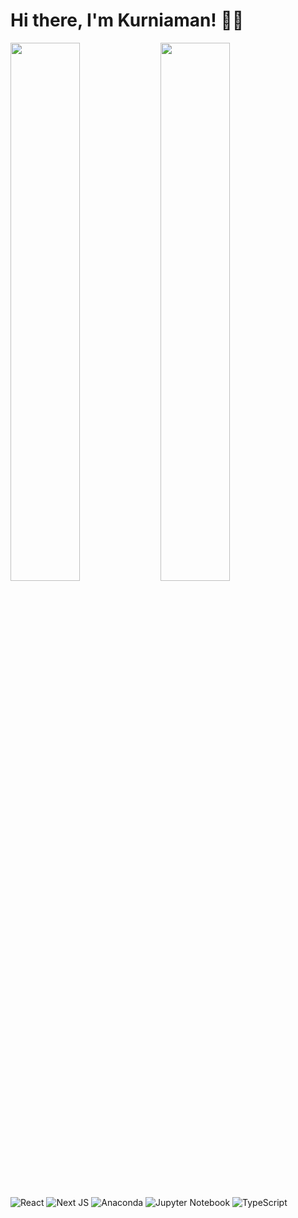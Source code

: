 # Hi there, I'm Kurniaman! 🙋‍♂️

<img align ="left" width="47%" src="https://github-readme-stats.vercel.app/api?username=Kurniaman&show_icons=true&theme=radical" />

<img algin="left" width="47%" src="https://github-readme-stats.vercel.app/api/top-langs/?username=Kurniaman&layout=compact" />

![React](https://img.shields.io/badge/react-%2320232a.svg?style=for-the-badge&logo=react&logoColor=%2361DAFB)
![Next JS](https://img.shields.io/badge/Next-black?style=for-the-badge&logo=next.js&logoColor=white)
![Anaconda](https://img.shields.io/badge/Anaconda-%2344A833.svg?style=for-the-badge&logo=anaconda&logoColor=white)
![Jupyter Notebook](https://img.shields.io/badge/jupyter-%23FA0F00.svg?style=for-the-badge&logo=jupyter&logoColor=white)
![TypeScript](https://img.shields.io/badge/typescript-%23007ACC.svg?style=for-the-badge&logo=typescript&logoColor=white)
